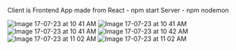 Client is Frontend App made from React - npm start
Server - npm nodemon

![Image 17-07-23 at 10 41 AM](https://github.com/parasdwivedi/MERN-Social-Media-APP/assets/105170977/0a2f41a1-5ebe-44b0-9819-c37982220c46)
![Image 17-07-23 at 10 41 AM](https://github.com/parasdwivedi/MERN-Social-Media-APP/assets/105170977/2bffa887-e9ef-4bd7-bb9b-322cfb6e011b)
![Image 17-07-23 at 10 41 AM](https://github.com/parasdwivedi/MERN-Social-Media-APP/assets/105170977/34fcd38c-785c-4cf0-b268-e0639ce2273f)
![Image 17-07-23 at 10 42 AM](https://github.com/parasdwivedi/MERN-Social-Media-APP/assets/105170977/e641f6f0-b10d-4039-9d0b-644dfc741a89)
![Image 17-07-23 at 11 02 AM](https://github.com/parasdwivedi/MERN-Social-Media-APP/assets/105170977/3bf980c1-59ae-453e-b26f-ee11f6b92b18)
![Image 17-07-23 at 11 02 AM](https://github.com/parasdwivedi/MERN-Social-Media-APP/assets/105170977/bae61636-5128-4eb0-8caa-bc99fa2bf01c)

